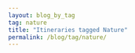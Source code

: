 ```yaml
---
layout: blog_by_tag
tag: nature
title: "Itineraries tagged Nature"
permalink: /blog/tag/nature/
---
```

